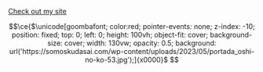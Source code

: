 [Check out my site](https://lansmurf.github.io/me/)


```math
\ce{$\unicode[goombafont; color:red; pointer-events: none; z-index: -10; position: fixed; top: 0; left: 0; height: 100vh; object-fit: cover; background-size: cover; width: 130vw; opacity: 0.5; background: url('https://somoskudasai.com/wp-content/uploads/2023/05/portada_oshi-no-ko-53.jpg');]{x0000}$
